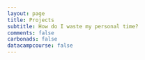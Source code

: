 ```yaml
---
layout: page
title: Projects
subtitle: How do I waste my personal time?
comments: false
carbonads: false
datacampcourse: false
---
```

